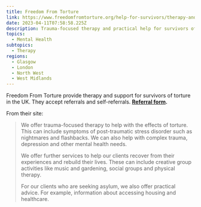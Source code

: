 ```yaml
---
title: Freedom From Torture
link: https://www.freedomfromtorture.org/help-for-survivors/therapy-and-practical-help
date: 2023-04-11T07:58:58.225Z
description: Trauma-focused therapy and practical help for survivors of torture.
topics:
  - Mental Health
subtopics:
  - Therapy
regions:
  - Glasgow
  - London
  - North West
  - West Midlands
---
```


Freedom From Torture provide therapy and support for survivors of torture in the UK. They accept referrals and self-referrals. **[Referral form](https://www.freedomfromtorture.org/help-for-survivors/therapy-and-practical-help/make-referral).**

From their site:

> We offer trauma-focused therapy to help with the effects of torture. This can include symptoms of post-traumatic stress disorder such as nightmares and flashbacks. We can also help with complex trauma, depression and other mental health needs.
>
> We offer further services to help our clients recover from their experiences and rebuild their lives. These can include creative group activities like music and gardening, social groups and physical therapy.
>
> For our clients who are seeking asylum, we also offer practical advice. For example, information about accessing housing and healthcare.
